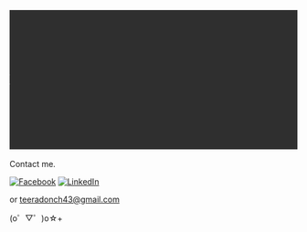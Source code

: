 ![Hello Everyone, My name is Teeradon Chanhom. I'm 21 yo and currently studying Computer Engineering Major.](https://github.com/teeradon43/teeradon43/raw/main/banner.gif)

Contact me.

[![Facebook][1.1]][1]
[![LinkedIn][2.1]][2]

or teeradonch43@gmail.com

  (o゜▽゜)o☆+
  
<!-- Please don't remove this: Grab your social icons from https://github.com/carlsednaoui/gitsocial -->

[1.1]: http://i.imgur.com/P3YfQoD.png (facebook icon with padding)
[2.1]: https://raw.githubusercontent.com/MartinHeinz/MartinHeinz/master/linkedin-3-16.png (LinkedIn icon without padding)


<!-- links to your social media accounts -->
<!-- update these accordingly -->

[1]: http://www.facebook.com/font.kung
[2]: https://www.linkedin.com/in/teeradonch43/
<!-- Please don't remove this: Grab your social icons from https://github.com/carlsednaoui/gitsocial -->
